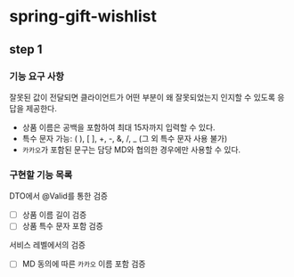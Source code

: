 # spring-gift-wishlist
## step 1
### 기능 요구 사항
잘못된 값이 전달되면 클라이언트가 어떤 부분이 왜 잘못되었는지 인지할 수 있도록 응답을 제공한다.
- 상품 이름은 공백을 포함하여 최대 15자까지 입력할 수 있다.
- 특수 문자 가능: ( ), [ ], +, -, &, /, _ (그 외 특수 문자 사용 불가)
- `카카오`가 포함된 문구는 담당 MD와 협의한 경우에만 사용할 수 있다.

### 구현할 기능 목록
DTO에서 @Valid를 통한 검증
- [ ] 상품 이름 길이 검증
- [ ] 상품 특수 문자 포함 검증

서비스 레벨에서의 검증 
- [ ] MD 동의에 따른 `카카오` 이름 포함 검증